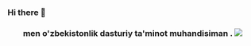 ### Hi there 👋

<h3  align="center" >men    o'zbekistonlik dasturiy  ta'minot muhandisiman   . 
 <img src="https://readme-typing-svg.herokuapp.com/?font=Righteous&size=35&center=true&vCenter=true&width=500&height=70&duration=4000&lines=Hi+There!+👋;+I'm+Pedro+Muniz!;" />

